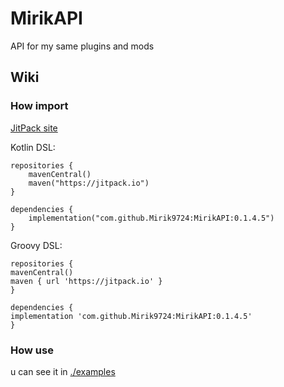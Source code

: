 # MirikAPI

API for my same plugins and mods

## Wiki

### How import

[JitPack site](https://jitpack.io/#Mirik9724/MirikAPI)

Kotlin DSL:
~~~
repositories {
    mavenCentral()
    maven("https://jitpack.io")
}
~~~

~~~
dependencies {
    implementation("com.github.Mirik9724:MirikAPI:0.1.4.5")
}
~~~

Groovy DSL:
~~~
repositories {
mavenCentral()
maven { url 'https://jitpack.io' }
}
~~~
~~~
dependencies {
implementation 'com.github.Mirik9724:MirikAPI:0.1.4.5'
}
~~~

### How use
u can see it in [./examples](https://github.com/Mirik9724/MirikAPI/tree/0.1.1/examples)